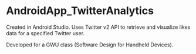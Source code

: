 # AndroidApp_TwitterAnalytics

Created in Android Studio. Uses Twitter v2 API to retrieve and visualize likes data for a specified Twitter user.

Developed for a GWU class (Software Design for Handheld Devices).
